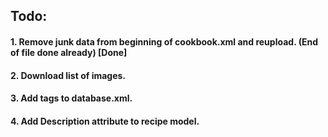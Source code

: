 ## Todo:

#### 1. Remove junk data from beginning of cookbook.xml and reupload. (End of file done already) [Done]

#### 2. Download list of images. 

#### 3. Add tags to database.xml.

#### 4. Add Description attribute to recipe model.